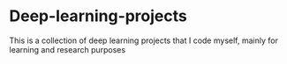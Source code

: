 # Deep-learning-projects
This is a collection of deep learning projects that I code myself, mainly for learning and research purposes
